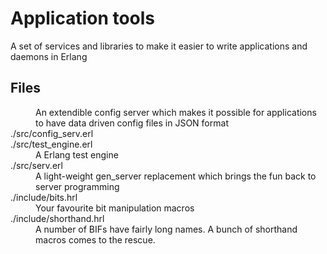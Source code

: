 # Application tools

A set of services and libraries to make it easier to write applications and daemons in Erlang

## Files

<dl>
  <dd>An extendible config server which makes it possible for applications to have data driven config files in JSON format</dd>
  <dt>./src/config_serv.erl</dt>
  <dt>./src/test_engine.erl</dt>
  <dd>A Erlang test engine</dd>
  <dt>./src/serv.erl</dt>
  <dd>A light-weight gen_server replacement which brings the fun back to server programming</dd>
  <dt>./include/bits.hrl</dt>
  <dd>Your favourite bit manipulation macros</dd>
  <dt>./include/shorthand.hrl</dd>
  <dd>A number of BIFs have fairly long names. A bunch of shorthand macros comes to the rescue.</dd>
</dl>
